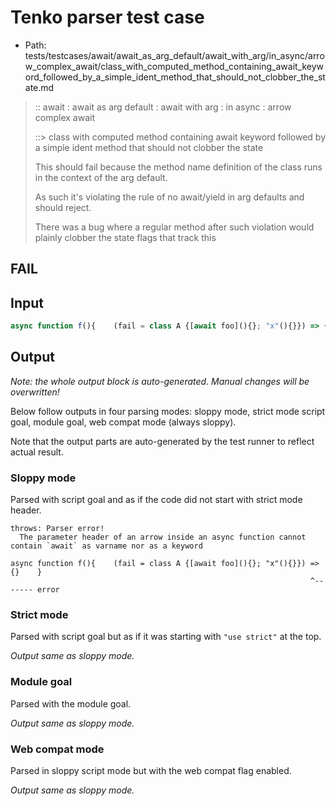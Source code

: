 # Tenko parser test case

- Path: tests/testcases/await/await_as_arg_default/await_with_arg/in_async/arrow_complex_await/class_with_computed_method_containing_await_keyword_followed_by_a_simple_ident_method_that_should_not_clobber_the_state.md

> :: await : await as arg default : await with arg : in async : arrow complex await
>
> ::> class with computed method containing await keyword followed by a simple ident method that should not clobber the state
>
> This should fail because the method name definition of the class runs in the context of the arg default.
>
> As such it's violating the rule of no await/yield in arg defaults and should reject.
>
> There was a bug where a regular method after such violation would plainly clobber the state flags that track this

## FAIL

## Input

`````js
async function f(){    (fail = class A {[await foo](){}; "x"(){}}) => {}    }
`````

## Output

_Note: the whole output block is auto-generated. Manual changes will be overwritten!_

Below follow outputs in four parsing modes: sloppy mode, strict mode script goal, module goal, web compat mode (always sloppy).

Note that the output parts are auto-generated by the test runner to reflect actual result.

### Sloppy mode

Parsed with script goal and as if the code did not start with strict mode header.

`````
throws: Parser error!
  The parameter header of an arrow inside an async function cannot contain `await` as varname nor as a keyword

async function f(){    (fail = class A {[await foo](){}; "x"(){}}) => {}    }
                                                                   ^------- error
`````

### Strict mode

Parsed with script goal but as if it was starting with `"use strict"` at the top.

_Output same as sloppy mode._

### Module goal

Parsed with the module goal.

_Output same as sloppy mode._

### Web compat mode

Parsed in sloppy script mode but with the web compat flag enabled.

_Output same as sloppy mode._
